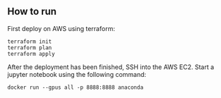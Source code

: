 ## How to run

First deploy on AWS using terraform:

```shell
terraform init
terraform plan
terraform apply
```

After the deployment has been finished, SSH into the AWS EC2. Start a jupyter notebook using the following command:

```shell
docker run --gpus all -p 8888:8888 anaconda
```
